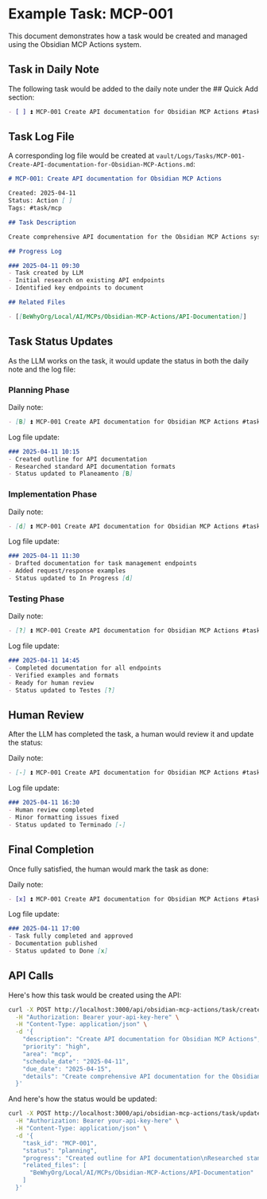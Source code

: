 # Example Task: MCP-001

This document demonstrates how a task would be created and managed using the Obsidian MCP Actions system.

## Task in Daily Note

The following task would be added to the daily note under the ## Quick Add section:

```markdown
- [ ] ⏫ MCP-001 Create API documentation for Obsidian MCP Actions #task/mcp 📅 2025-04-11 ⏳ 2025-04-15
```

## Task Log File

A corresponding log file would be created at `vault/Logs/Tasks/MCP-001-Create-API-documentation-for-Obsidian-MCP-Actions.md`:

```markdown
# MCP-001: Create API documentation for Obsidian MCP Actions

Created: 2025-04-11
Status: Action [ ]
Tags: #task/mcp

## Task Description

Create comprehensive API documentation for the Obsidian MCP Actions system, including all endpoints, request/response formats, and examples.

## Progress Log

### 2025-04-11 09:30
- Task created by LLM
- Initial research on existing API endpoints
- Identified key endpoints to document

## Related Files

- [[BeWhyOrg/Local/AI/MCPs/Obsidian-MCP-Actions/API-Documentation]]
```

## Task Status Updates

As the LLM works on the task, it would update the status in both the daily note and the log file:

### Planning Phase

Daily note:
```markdown
- [B] ⏫ MCP-001 Create API documentation for Obsidian MCP Actions #task/mcp 📅 2025-04-11 ⏳ 2025-04-15
```

Log file update:
```markdown
### 2025-04-11 10:15
- Created outline for API documentation
- Researched standard API documentation formats
- Status updated to Planeamento [B]
```

### Implementation Phase

Daily note:
```markdown
- [d] ⏫ MCP-001 Create API documentation for Obsidian MCP Actions #task/mcp 📅 2025-04-11 ⏳ 2025-04-15
```

Log file update:
```markdown
### 2025-04-11 11:30
- Drafted documentation for task management endpoints
- Added request/response examples
- Status updated to In Progress [d]
```

### Testing Phase

Daily note:
```markdown
- [?] ⏫ MCP-001 Create API documentation for Obsidian MCP Actions #task/mcp 📅 2025-04-11 ⏳ 2025-04-15
```

Log file update:
```markdown
### 2025-04-11 14:45
- Completed documentation for all endpoints
- Verified examples and formats
- Ready for human review
- Status updated to Testes [?]
```

## Human Review

After the LLM has completed the task, a human would review it and update the status:

Daily note:
```markdown
- [-] ⏫ MCP-001 Create API documentation for Obsidian MCP Actions #task/mcp 📅 2025-04-11 ⏳ 2025-04-15
```

Log file update:
```markdown
### 2025-04-11 16:30
- Human review completed
- Minor formatting issues fixed
- Status updated to Terminado [-]
```

## Final Completion

Once fully satisfied, the human would mark the task as done:

Daily note:
```markdown
- [x] ⏫ MCP-001 Create API documentation for Obsidian MCP Actions #task/mcp 📅 2025-04-11 ⏳ 2025-04-15 ✅ 2025-04-11
```

Log file update:
```markdown
### 2025-04-11 17:00
- Task fully completed and approved
- Documentation published
- Status updated to Done [x]
```

## API Calls

Here's how this task would be created using the API:

```bash
curl -X POST http://localhost:3000/api/obsidian-mcp-actions/task/create \
  -H "Authorization: Bearer your-api-key-here" \
  -H "Content-Type: application/json" \
  -d '{
    "description": "Create API documentation for Obsidian MCP Actions",
    "priority": "high",
    "area": "mcp",
    "schedule_date": "2025-04-11",
    "due_date": "2025-04-15",
    "details": "Create comprehensive API documentation for the Obsidian MCP Actions system, including all endpoints, request/response formats, and examples."
  }'
```

And here's how the status would be updated:

```bash
curl -X POST http://localhost:3000/api/obsidian-mcp-actions/task/update \
  -H "Authorization: Bearer your-api-key-here" \
  -H "Content-Type: application/json" \
  -d '{
    "task_id": "MCP-001",
    "status": "planning",
    "progress": "Created outline for API documentation\nResearched standard API documentation formats",
    "related_files": [
      "BeWhyOrg/Local/AI/MCPs/Obsidian-MCP-Actions/API-Documentation"
    ]
  }'
```
